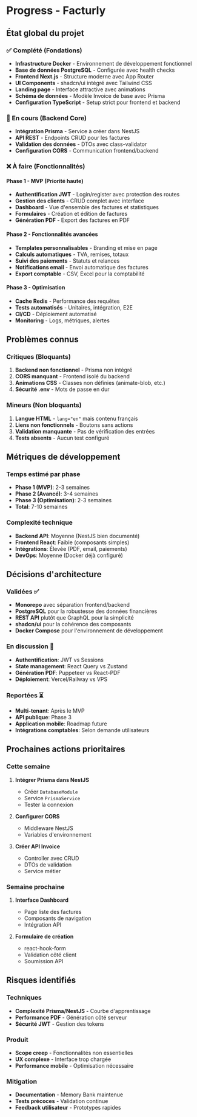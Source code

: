# Progress - Facturly

## État global du projet

### ✅ Complété (Fondations)

- **Infrastructure Docker** - Environnement de développement fonctionnel
- **Base de données PostgreSQL** - Configurée avec health checks
- **Frontend Next.js** - Structure moderne avec App Router
- **UI Components** - shadcn/ui intégré avec Tailwind CSS
- **Landing page** - Interface attractive avec animations
- **Schéma de données** - Modèle Invoice de base avec Prisma
- **Configuration TypeScript** - Setup strict pour frontend et backend

### 🚧 En cours (Backend Core)

- **Intégration Prisma** - Service à créer dans NestJS
- **API REST** - Endpoints CRUD pour les factures
- **Validation des données** - DTOs avec class-validator
- **Configuration CORS** - Communication frontend/backend

### ❌ À faire (Fonctionnalités)

#### Phase 1 - MVP (Priorité haute)

- **Authentification JWT** - Login/register avec protection des routes
- **Gestion des clients** - CRUD complet avec interface
- **Dashboard** - Vue d'ensemble des factures et statistiques
- **Formulaires** - Création et édition de factures
- **Génération PDF** - Export des factures en PDF

#### Phase 2 - Fonctionnalités avancées

- **Templates personnalisables** - Branding et mise en page
- **Calculs automatiques** - TVA, remises, totaux
- **Suivi des paiements** - Statuts et relances
- **Notifications email** - Envoi automatique des factures
- **Export comptable** - CSV, Excel pour la comptabilité

#### Phase 3 - Optimisation

- **Cache Redis** - Performance des requêtes
- **Tests automatisés** - Unitaires, intégration, E2E
- **CI/CD** - Déploiement automatisé
- **Monitoring** - Logs, métriques, alertes

## Problèmes connus

### Critiques (Bloquants)

1. **Backend non fonctionnel** - Prisma non intégré
2. **CORS manquant** - Frontend isolé du backend
3. **Animations CSS** - Classes non définies (animate-blob, etc.)
4. **Sécurité .env** - Mots de passe en dur

### Mineurs (Non bloquants)

1. **Langue HTML** - `lang="en"` mais contenu français
2. **Liens non fonctionnels** - Boutons sans actions
3. **Validation manquante** - Pas de vérification des entrées
4. **Tests absents** - Aucun test configuré

## Métriques de développement

### Temps estimé par phase

- **Phase 1 (MVP)**: 2-3 semaines
- **Phase 2 (Avancé)**: 3-4 semaines
- **Phase 3 (Optimisation)**: 2-3 semaines
- **Total**: 7-10 semaines

### Complexité technique

- **Backend API**: Moyenne (NestJS bien documenté)
- **Frontend React**: Faible (composants simples)
- **Intégrations**: Élevée (PDF, email, paiements)
- **DevOps**: Moyenne (Docker déjà configuré)

## Décisions d'architecture

### Validées ✅

- **Monorepo** avec séparation frontend/backend
- **PostgreSQL** pour la robustesse des données financières
- **REST API** plutôt que GraphQL pour la simplicité
- **shadcn/ui** pour la cohérence des composants
- **Docker Compose** pour l'environnement de développement

### En discussion 🤔

- **Authentification**: JWT vs Sessions
- **State management**: React Query vs Zustand
- **Génération PDF**: Puppeteer vs React-PDF
- **Déploiement**: Vercel/Railway vs VPS

### Reportées ⏳

- **Multi-tenant**: Après le MVP
- **API publique**: Phase 3
- **Application mobile**: Roadmap future
- **Intégrations comptables**: Selon demande utilisateurs

## Prochaines actions prioritaires

### Cette semaine

1. **Intégrer Prisma dans NestJS**

   - Créer `DatabaseModule`
   - Service `PrismaService`
   - Tester la connexion

2. **Configurer CORS**

   - Middleware NestJS
   - Variables d'environnement

3. **Créer API Invoice**
   - Controller avec CRUD
   - DTOs de validation
   - Service métier

### Semaine prochaine

1. **Interface Dashboard**

   - Page liste des factures
   - Composants de navigation
   - Intégration API

2. **Formulaire de création**
   - react-hook-form
   - Validation côté client
   - Soumission API

## Risques identifiés

### Techniques

- **Complexité Prisma/NestJS** - Courbe d'apprentissage
- **Performance PDF** - Génération côté serveur
- **Sécurité JWT** - Gestion des tokens

### Produit

- **Scope creep** - Fonctionnalités non essentielles
- **UX complexe** - Interface trop chargée
- **Performance mobile** - Optimisation nécessaire

### Mitigation

- **Documentation** - Memory Bank maintenue
- **Tests précoces** - Validation continue
- **Feedback utilisateur** - Prototypes rapides
